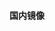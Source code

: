 #### 国内镜像
<div class="item-row">
    <Item img="../assets/img/item-imgs/aliyun.png" title="阿里云镜像站" href="https://developer.aliyun.com/mirror/" />
    <Item img="../assets/img/item-imgs/huawei.svg" title="华为开源镜像站" href="https://mirrors.huaweicloud.com/" />
    <Item img="../assets/img/item-imgs/tsinghua.png" title="清华大学开源软件镜像站" href="https://mirrors.tuna.tsinghua.edu.cn/" />
</div>
